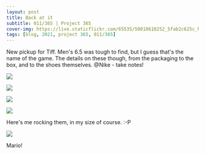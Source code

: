 ```yaml
---
layout: post
title: Back at it
subtitle: 011/365 | Project 365
cover-img: https://live.staticflickr.com/65535/50818610252_5fab2c625c_h.jpg
tags: [blog, 2021, project 365, 011/365]
---
```

New pickup for Tiff. Men's 6.5 was tough to find, but I guess that's the name of the game.
The details on these though, from the packaging to the box, and to the shoes themselves.  @Nike - take notes!
<p class="post-img-wrap">
  <img src="https://live.staticflickr.com/65535/50817770328_78e3817809_h.jpg">
</p>
<p class="post-img-wrap">
  <img src="https://live.staticflickr.com/65535/50818509896_b642cb18a8_h.jpg">
</p>
<p class="post-img-wrap">
  <img src="https://live.staticflickr.com/65535/50818609597_a924ea56e3_h.jpg">
</p>
<p class="post-img-wrap">
  <img src="https://live.staticflickr.com/65535/50818511831_bb8aaf18fa_h.jpg">
</p>
Here's me rocking them, in my size of course. :-P
<p class="post-img-wrap">
  <img src="https://live.staticflickr.com/65535/50753832467_a160174231_h.jpg">
</p>
Mario!

